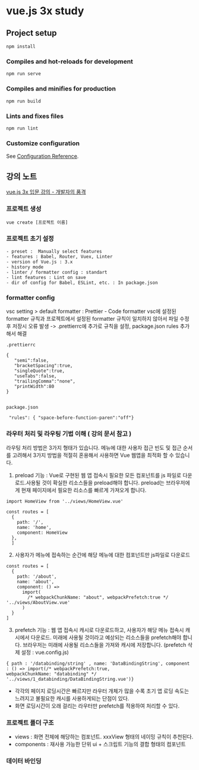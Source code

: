 # vue.js 3x study

## Project setup

```
npm install
```

### Compiles and hot-reloads for development

```
npm run serve
```

### Compiles and minifies for production

```
npm run build
```

### Lints and fixes files

```
npm run lint
```

### Customize configuration

See [Configuration Reference](https://cli.vuejs.org/config/).

## 강의 노트

[vue.js 3x 입문 강의 - 개발자의 품격](https://www.youtube.com/watch?v=b0ImUEsqaAA&t=3208s)

### 프로젝트 생성

```
vue create [프로젝트 이름]
```

### 프로젝트 초기 설정

```
- preset :  Manually select features
- features : Babel, Router, Vuex, Linter
- version of Vue.js : 3.x
- history mode
- linter / formatter config : standart
- lint features : Lint on save
- dir of config for Babel, ESLint, etc. : In package.json
```

### formatter config

vsc setting > default formatter : Prettier - Code formatter
vsc에 설정된 formatter 규칙과 프로젝트에서 설정된 formatter 규칙이 일치하지 않아서 파일 수정 후 저장시 오류 발생
-> .prettierrc에 추가로 규칙을 설정, package.json rules 추가해서 해결

```
.prettierrc

{
   "semi":false,
   "bracketSpacing":true,
   "singleQuote":true,
   "useTabs":false,
   "trailingComma":"none",
   "printWidth":80
}


package.json

 "rules": { "space-before-function-paren":"off"}

```

### 라우터 처리 및 라우팅 기법 이해 ( 강의 문서 참고 )

라우팅 처리 방법은 3가지 형태가 있습니다. 메뉴에 대한 사용자 접근 빈도 및 접근 순서를 고려해서
3가지 방법을 적절히 혼용해서 사용하면 Vue 웹앱을 최적화 할 수 있습니다.

1. preload 기능 : Vue로 구현된 웹 앱 접속시 필요한 모든 컴포넌트를 js 파일로 다운로드.사용될 것이 확실한 리소스들을 preload해야 합니다.
   preload는 브라우저에게 현재 페이지에서 필요한 리소스를 빠르게 가져오게 합니다.

```
import HomeView from '../views/HomeView.vue'

const routes = [
  {
    path: '/',
    name: 'home',
    component: HomeView
  },
  ]
```

2. 사용자가 메뉴에 접속하는 순간에 해당 메뉴에 대한 컴포넌트만 js파일로 다운로드

```
const routes = [
  {
    path: '/about',
    name: 'about',
    component: () =>
      import(
        /* webpackChunkName: "about", webpackPrefetch:true */ '../views/AboutView.vue'
      )
  }
]
```

3. prefetch 기능 : 웹 앱 접속시 캐시로 다운로드하고, 사용자가 해당 메뉴 접속시 캐시에서 다운로드. 미래에 사용될 것이라고 예상되는
   리소스들을 prefetch해야 합니다. 브라우저는 미래에 사용될 리소스들을 가져와 캐시에 저장합니다. (prefetch 삭제 설정 : vue.config.js)

```
{ path : '/databinding/string' , name: 'DataBindingString', component : () => import(/* webpackPrefetch:true,
webpackChunkName: "databinding" */ '../views/1_databinding/DataBindingString.vue')}
```

- 각각의 페이지 로딩시간은 빠르지만 라우터 개체가 많을 수록 초기 앱 로딩 속도는 느려지고 불필요한 캐시를 사용하게되는 단점이 있다.
- 화면 로딩시간이 오래 걸리는 라우터만 prefetch를 적용하여 처리할 수 있다.

### 프로젝트 폴더 구조

- views : 화면 전체에 해당하는 컴포넌트. xxxView 형태의 네이밍 규칙이 추천된다.
- components : 재사용 가능한 단위 ui + 스크립트 기능의 결합 형태의 컴포넌트

### 데이터 바인딩
